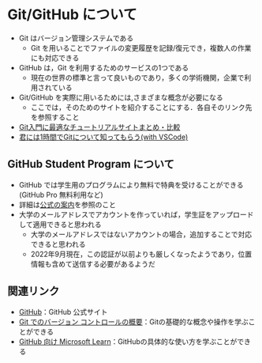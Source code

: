 # Git/GitHub について

- Git はバージョン管理システムである
  - Git を用いることでファイルの変更履歴を記録/復元でき，複数人の作業にも対応できる
- GitHub は，Git を利用するためのサービスの1つである
  - 現在の世界の標準と言って良いものであり，多くの学術機関，企業で利用されている
- Git/GitHub を実際に用いるためには,さまざまな概念が必要になる
  - ここでは，そのためのサイトを紹介することにする．各自そのリンク先を参照すること
- [Git入門に最適なチュートリアルサイトまとめ・比較](https://i-am.jp/job-type/system-engineer/1748)
- [君には1時間でGitについて知ってもらう(with VSCode)](https://qiita.com/jesus_isao/items/63557eba36819faa4ad9)

## GitHub Student Program について

- GitHub では学生用のプログラムにより無料で特典を受けることができる(GitHub Pro 無料利用など)
- 詳細は[公式の案内](https://docs.github.com/ja/education/explore-the-benefits-of-teaching-and-learning-with-github-education/use-github-for-your-schoolwork/apply-for-a-student-developer-pack)を参照のこと
- 大学のメールアドレスでアカウントを作っていれば，学生証をアップロードして適用できると思われる
  - 大学のメールアドレスではないアカウントの場合，追加することで対応できると思われる
  - 2022年9月現在，この認証が以前よりも厳しくなったようであり，位置情報も含めて送信する必要があるようだ

## 関連リンク

- [GitHub](https://github.com)：GitHub 公式サイト
- [Git でのバージョン コントロールの概要](https://learn.microsoft.com/ja-jp/training/paths/intro-to-vc-git/)：Gitの基礎的な概念や操作を学ぶことができる
- [GitHub 向け Microsoft Learn](https://learn.microsoft.com/ja-jp/training/github/)：GitHubの具体的な使い方を学ぶことができる
